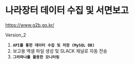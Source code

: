 # 나라장터 데이터 수집 및 서면보고

https://www.g2b.go.kr/

Version_2
1. **`API를 통한 데이터 수집 및 저장 (MySQL DB)`**
2. 보고용 엑셀 파일 생성 및 SLACK 채널로 자동 전송
3. **`그라파나를 활용한 모니터링`**